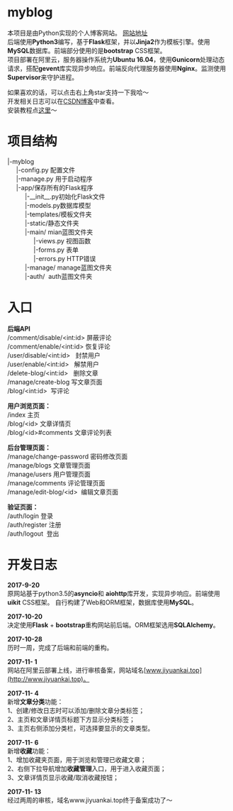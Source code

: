 # myblog
本项目是由Python实现的个人博客网站。 [网站地址](http://www.jiyuankai.top)  
后端使用**Python3**编写，基于**Flask**框架，并以**Jinja2**作为模板引擎。使用**MySQL**数据库。前端部分使用的是**bootstrap** CSS框架。  
项目部署在阿里云，服务器操作系统为**Ubuntu 16.04**，使用**Gunicorn**处理动态请求，搭配**gevent**库实现异步响应。前端反向代理服务器使用**Nginx**。监测使用**Supervisor**来守护进程。    

如果喜欢的话，可以点击右上角star支持一下我哈～  
开发相关日志可以在[CSDN博客](http://blog.csdn.net/jyk920902)中查看。  
安装教程点[这里](https://github.com/jiyuankai/myblog/blob/master/install.md)～  

# 项目结构
|-myblog  
&nbsp;&nbsp;&nbsp;&nbsp;&nbsp;|-config.py 配置文件  
&nbsp;&nbsp;&nbsp;&nbsp;&nbsp;|-manage.py 用于启动程序  
&nbsp;&nbsp;&nbsp;&nbsp;&nbsp;|-app/保存所有的Flask程序  
&nbsp;&nbsp;&nbsp;&nbsp;&nbsp;&nbsp;&nbsp;&nbsp;&nbsp;&nbsp;|-\_\_init\_\_.py初始化Flask文件  
&nbsp;&nbsp;&nbsp;&nbsp;&nbsp;&nbsp;&nbsp;&nbsp;&nbsp;&nbsp;|-models.py数据库模型  
&nbsp;&nbsp;&nbsp;&nbsp;&nbsp;&nbsp;&nbsp;&nbsp;&nbsp;&nbsp;|-templates/模板文件夹  
&nbsp;&nbsp;&nbsp;&nbsp;&nbsp;&nbsp;&nbsp;&nbsp;&nbsp;&nbsp;|-static/静态文件夹  
&nbsp;&nbsp;&nbsp;&nbsp;&nbsp;&nbsp;&nbsp;&nbsp;&nbsp;&nbsp;|-main/  mian蓝图文件夹  
&nbsp;&nbsp;&nbsp;&nbsp;&nbsp;&nbsp;&nbsp;&nbsp;&nbsp;&nbsp;&nbsp;&nbsp;&nbsp;&nbsp;&nbsp;|-views.py 视图函数  
&nbsp;&nbsp;&nbsp;&nbsp;&nbsp;&nbsp;&nbsp;&nbsp;&nbsp;&nbsp;&nbsp;&nbsp;&nbsp;&nbsp;&nbsp;|-forms.py 表单  
&nbsp;&nbsp;&nbsp;&nbsp;&nbsp;&nbsp;&nbsp;&nbsp;&nbsp;&nbsp;&nbsp;&nbsp;&nbsp;&nbsp;&nbsp;|-errors.py HTTP错误  
&nbsp;&nbsp;&nbsp;&nbsp;&nbsp;&nbsp;&nbsp;&nbsp;&nbsp;&nbsp;|-manage/ manage蓝图文件夹  
&nbsp;&nbsp;&nbsp;&nbsp;&nbsp;&nbsp;&nbsp;&nbsp;&nbsp;&nbsp;|-auth/  auth蓝图文件夹  
# 入口  
**后端API**  
/comment/disable/\<int:id\> 屏蔽评论  
/comment/enable/\<int:id\>  恢复评论  
/user/disable/\<int:id\>    封禁用户  
/user/enable/\<int:id\>     解禁用户  
/delete-blog/\<int:id\>     删除文章  
/manage/create-blog 写文章页面  
/blog/\<int:id\>  写评论  

**用户浏览页面：**  
/index 主页  
/blog/\<id\> 文章详情页  
/blog/\<id\>#comments 文章评论列表  

**后台管理页面：**  
/manage/change-password 密码修改页面  
/manage/blogs 文章管理页面  
/manage/users 用户管理页面  
/manage/comments 评论管理页面  
/manage/edit-blog/\<id\>  编辑文章页面  

**验证页面：**  
/auth/login 登录  
/auth/register 注册  
/auth/logout  登出

# 开发日志

**2017-9-20**  
原网站基于python3.5的**asyncio**和 **aiohttp**库开发，实现异步响应。前端使用**uikit** CSS框架。
自行构建了Web和ORM框架，数据库使用**MySQL**。

**2017-10-20**  
决定使用**Flask** + **bootstrap**重构网站前后端。ORM框架选用**SQLAlchemy**。  

**2017-10-28**  
历时一周，完成了后端和前端的重构。

**2017-11- 1**  
网站在阿里云部署上线，进行审核备案，网站域名[www.jiyuankai.top](http://www.jiyuankai.top)。  

**2017-11- 4**    
新增**文章分类**功能：  
1、创建/修改日志时可以添加/删除文章分类标签；  
2、主页和文章详情页标题下方显示分类标签；  
3、主页右侧添加分类栏，可选择要显示的文章类型。  

**2017-11- 6**   
新增**收藏**功能：  
1、增加收藏夹页面，用于浏览和管理已收藏文章；  
2、右侧下拉导航增加**收藏管理**入口，用于进入收藏页面；  
3、文章详情页显示收藏/取消收藏按钮；  

**2017-11- 13**   
经过两周的审核，域名www.jiyuankai.top终于备案成功了～  

